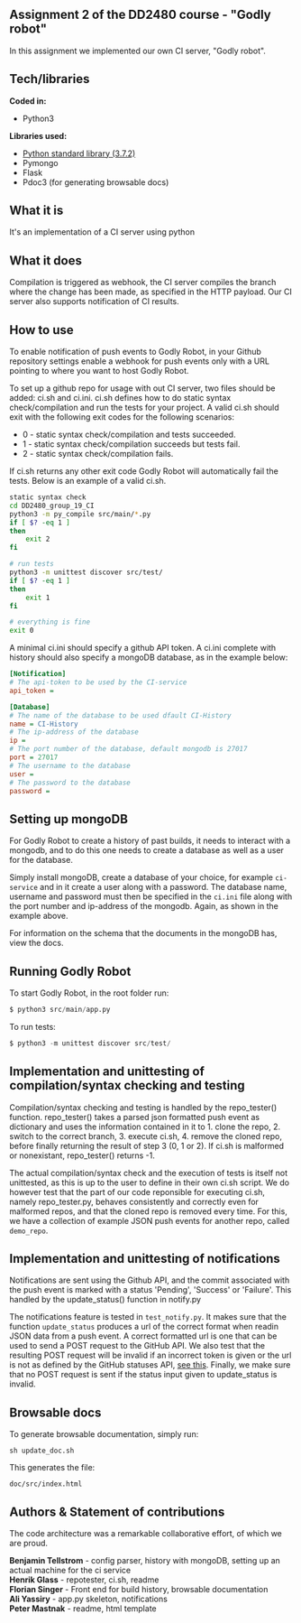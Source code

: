 
## Assignment 2 of the DD2480 course - "Godly robot"
In this assignment we implemented our own CI server, "Godly robot".

## Tech/libraries
<b>Coded in:</b>
- Python3

<b>Libraries used:</b>
- [Python standard library (3.7.2)](https://docs.python.org/3/library/)
- Pymongo
- Flask
- Pdoc3 (for generating browsable docs)

## What it is
It's an implementation of a CI server using python

## What it does
Compilation is triggered as webhook, the CI server compiles the branch where the change has been made, as specified in the HTTP payload. Our CI server also supports notification of CI results.

## How to use
To enable notification of push events to Godly Robot, in your Github repository settings enable
a webhook for push events only with a URL pointing to where you want to host Godly Robot.

To set up a github repo for usage with out CI server, two files should be added: ci.sh and ci.ini.
ci.sh defines how to do static syntax check/compilation and run the tests for your project. A valid
ci.sh should exit with the following exit codes for the following scenarios:

* 0 - static syntax check/compilation and tests succeeded.
* 1 - static syntax check/compilation succeeds but tests fail.
* 2 - static syntax check/compilation fails.

If ci.sh returns any other exit code Godly Robot will automatically fail the tests. Below is an example
of a valid ci.sh.

```bash
static syntax check
cd DD2480_group_19_CI
python3 -m py_compile src/main/*.py
if [ $? -eq 1 ]
then
	exit 2
fi

# run tests
python3 -m unittest discover src/test/
if [ $? -eq 1 ]
then
	exit 1
fi

# everything is fine
exit 0
```

A minimal ci.ini should specify a github API token. A ci.ini complete with history should also
specify a mongoDB database, as in the example below:

```ini
[Notification]
# The api-token to be used by the CI-service
api_token =

[Database]
# The name of the database to be used dfault CI-History
name = CI-History
# The ip-address of the database
ip =
# The port number of the database, default mongodb is 27017
port = 27017
# The username to the database
user =
# The password to the database
password =
```

## Setting up mongoDB
For Godly Robot to create a history of past builds, it needs to
interact with a mongodb, and to do this one needs to create a database
as well as a user for the database.

Simply install mongoDB, create a database of your choice, for example
`ci-service` and in it create a user along with a password. The
database name, username and password must then be specified in the
`ci.ini` file along with the port number and ip-address of the
mongodb. Again, as shown in the example above.

For information on the schema that the documents in the mongoDB has,
view the docs.

## Running Godly Robot
To start Godly Robot, in the root folder run:
```Python
$ python3 src/main/app.py
```

To run tests:
```Python
$ python3 -m unittest discover src/test/
```
## Implementation and unittesting of compilation/syntax checking and testing
Compilation/syntax checking and testing is handled by the repo_tester() function. repo_tester()
takes a parsed json formatted push event as dictionary and uses the information contained in it
to 1. clone the repo, 2. switch to the correct branch, 3. execute ci.sh, 4. remove the cloned repo, 
before finally returning the result of step 3 (0, 1 or 2). If ci.sh is malformed or nonexistant,
repo_tester() returns -1.

The actual compilation/syntax check and the execution of tests is itself not unittested, as this
is up to the user to define in their own ci.sh script. We do however test that the part of our code
reponsible for executing ci.sh, namely repo_tester.py, behaves consistently and correctly even for
malformed repos, and that the cloned repo is removed every time. For this, we have a collection of
example JSON push events for another repo, called `demo_repo`.

## Implementation and unittesting of notifications
Notifications are sent using the Github API, and the commit associated with the push event is marked
with a status 'Pending', 'Success' or 'Failure'. This handled by the update_status() function in notify.py

The notifications feature is tested in `test_notify.py`. It makes sure that the function `update_status`
produces a url of the correct format when readin JSON data from a push event. A correct formatted url is one
that can be used to send a POST request to the GitHub API. We also test that the resulting POST request will
be invalid if an incorrect token is given or the url is not as defined by the GitHub statuses API, [see this](https://developer.github.com/v3/repos/statuses/). Finally, we make sure that no POST request is sent if the
status input given to update_status is invalid.

## Browsable docs
To generate browsable documentation, simply run:
```
sh update_doc.sh
```
This generates the file:
```
doc/src/index.html
```

## Authors & Statement of contributions
The code architecture was a remarkable collaborative effort, of which we are proud.

**Benjamin Tellstrom** - config parser, history with mongoDB, setting up an actual machine for the ci service  
**Henrik Glass** - repotester, ci.sh, readme  
**Florian Singer** - Front end for build history, browsable documentation  
**Ali Yassiry** - app.py skeleton, notifications  
**Peter Mastnak** - readme, html template  
